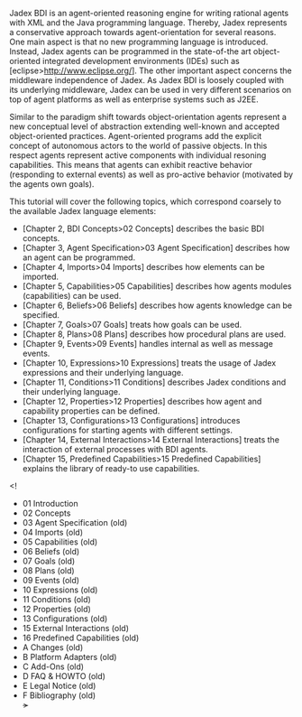 Jadex BDI is an agent-oriented reasoning engine for writing rational agents with XML and the Java programming language. Thereby, Jadex represents a conservative approach towards agent-orientation for several reasons. One main aspect is that no new programming language is introduced. Instead, Jadex agents can be programmed in the state-of-the art object-oriented integrated development environments (IDEs) such as \[eclipse&gt;<span class="wikiexternallink">[<span class="wikigeneratedlinkcontent">http://www.eclipse.org/</span>](http://www.eclipse.org/)</span>\]. The other important aspect concerns the middleware independence of Jadex. As Jadex BDI is loosely coupled with its underlying middleware, Jadex can be used in very different scenarios on top of agent platforms as well as enterprise systems such as J2EE.

<div class="wikimodel-emptyline">

</div>

<div class="wikimodel-emptyline">

</div>

<div class="wikimodel-emptyline">

</div>

Similar to the paradigm shift towards object-orientation agents represent a new conceptual level of abstraction extending well-known and accepted object-oriented practices. Agent-oriented programs add the explicit concept of autonomous actors to the world of passive objects. In this respect agents represent active components with individual resoning capabilities. This means that agents can exhibit reactive behavior (responding to external events) as well as pro-active behavior (motivated by the agents own goals).

<div class="wikimodel-emptyline">

</div>

<div class="wikimodel-emptyline">

</div>

<div class="wikimodel-emptyline">

</div>

This tutorial will cover the following topics, which correspond coarsely to the available Jadex language elements:

-   \[Chapter 2, BDI Concepts&gt;02 Concepts\] describes the basic BDI concepts.
-   \[Chapter 3, Agent Specification&gt;03 Agent Specification\] describes how an agent can be programmed.
-   \[Chapter 4, Imports&gt;04 Imports\] describes how elements can be imported.
-   \[Chapter 5, Capabilities&gt;05 Capabilities\] describes how agents modules (capabilities) can be used.
-   \[Chapter 6, Beliefs&gt;06 Beliefs\] describes how agents knowledge can be specified.
-   \[Chapter 7, Goals&gt;07 Goals\] treats how goals can be used.
-   \[Chapter 8, Plans&gt;08 Plans\] describes how procedural plans are used.
-   \[Chapter 9, Events&gt;09 Events\] handles internal as well as message events.
-   \[Chapter 10, Expressions&gt;10 Expressions\] treats the usage of Jadex expressions and their underlying language.
-   \[Chapter 11, Conditions&gt;11 Conditions\] describes Jadex conditions and their underlying language.
-   \[Chapter 12, Properties&gt;12 Properties\] describes how agent and capability properties can be defined.
-   \[Chapter 13, Configurations&gt;13 Configurations\] introduces configurations for starting agents with different settings.
-   \[Chapter 14, External Interactions&gt;14 External Interactions\] treats the interaction of external processes with BDI agents.
-   \[Chapter 15, Predefined Capabilities&gt;15 Predefined Capabilities\] explains the library of ready-to use capabilities.

&lt;!

-   01 Introduction
-   02 Concepts
-   03 Agent Specification (old)
-   04 Imports (old)
-   05 Capabilities (old)
-   06 Beliefs (old)
-   07 Goals (old)
-   08 Plans (old)
-   09 Events (old)
-   10 Expressions (old)
-   11 Conditions (old)
-   12 Properties (old)
-   13 Configurations (old)
-   15 External Interactions (old)
-   16 Predefined Capabilities (old)
-   A Changes (old)
-   B Platform Adapters (old)
-   C Add-Ons (old)
-   D FAQ & HOWTO (old)
-   E Legal Notice (old)
-   F Bibliography (old)\
    ~~&gt;~~

